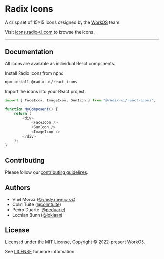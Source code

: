 # Radix Icons

A crisp set of 15×15 icons designed by the [WorkOS](https://workos.com) team.

Visit [icons.radix-ui.com](https://icons.radix-ui.com) to browse the icons.

---

## Documentation

All icons are available as individual React components.

Install Radix Icons from npm:

```bash
npm install @radix-ui/react-icons
```

Import the icons into your React project:

```js
import { FaceIcon, ImageIcon, SunIcon } from "@radix-ui/react-icons";

function MyComponent() {
	return (
		<div>
			<FaceIcon />
			<SunIcon />
			<ImageIcon />
		</div>
	);
}
```

## Contributing

Please follow our [contributing guidelines](./CONTRIBUTING.md).

## Authors

- Vlad Moroz ([@vladyslavmoroz](https://twitter.com/vladyslavmoroz))
- Colm Tuite ([@colmtuite](https://twitter.com/colmtuite))
- Pedro Duarte ([@peduarte](https://twitter.com/peduarte))
- Lochlan Bunn ([@loklaan](https://twitter.com/loklaan))

## License

Licensed under the MIT License, Copyright © 2022-present WorkOS.

See [LICENSE](./LICENSE.md) for more information.
